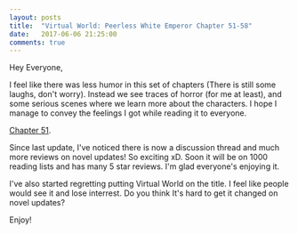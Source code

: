```yaml
---
layout: posts
title:  "Virtual World: Peerless White Emperor Chapter 51-58"
date:   2017-06-06 21:25:00
comments: true
---
```


Hey Everyone,

I feel like there was less humor in this set of chapters (There is still some laughs, don't worry). Instead we see traces of horror (for me at least), and some serious scenes where we learn more about the characters. I hope I manage to convey the feelings I got while reading it to everyone.

[Chapter 51][vwpwe0051].

Since last update, I've noticed there is now a discussion thread and much more reviews on novel updates! So exciting xD. Soon it will be on 1000 reading lists and has many 5 star reviews. I'm glad everyone's enjoying it.

I've also started regretting putting Virtual World on the title. I feel like people would see it and lose interrest. Do you think It's hard to get it changed on novel updates?

Enjoy!

[vwpwe0051]: {{site.url}}/translations/vwpwe/0051.html